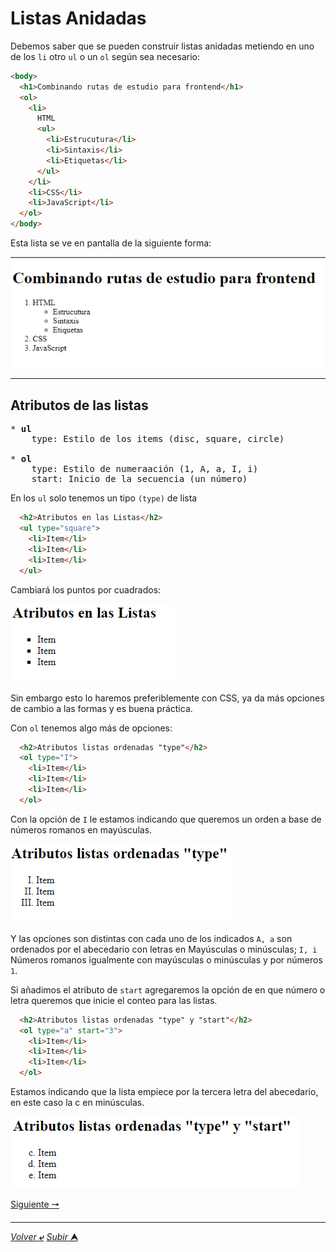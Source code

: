 # Listas Anidadas

Debemos saber que se pueden construir listas anidadas metiendo en uno de los `li` otro `ul` o un `ol` según sea necesario:

~~~html
<body>
  <h1>Combinando rutas de estudio para frontend</h1>
  <ol>
    <li>
      HTML
      <ul>
        <li>Estrucutura</li>
        <li>Sintaxis</li>
        <li>Etiquetas</li>
      </ul>
    </li>
    <li>CSS</li>
    <li>JavaScript</li>
  </ol>
</body>
~~~

Esta lista se ve en pantalla de la siguiente forma:

![Listas_anidadas](/media/Listas_Anidadas.png "Lista de ruta de estudio para frontend")

---

## Atributos de las listas

<pre>
* <b>ul</b> 
    type: Estilo de los items (disc, square, circle)
    
* <b>ol</b>
    type: Estilo de numeraación (1, A, a, I, i)
    start: Inicio de la secuencia (un número)
</pre>

En los `ul` solo tenemos un tipo ``(type)`` de lista

~~~html
  <h2>Atributos en las Listas</h2>
  <ul type="square">
    <li>Item</li>
    <li>Item</li>
    <li>Item</li>
  </ul>
~~~
Cambiará los puntos por cuadrados:

![square](/media/Listas_square.png "Lista desordenada con cuadrados en lugar de puntos")

Sin embargo esto lo haremos preferiblemente con CSS, ya da más opciones de cambio a las formas y es buena práctica.

Con `ol` tenemos algo más de opciones:

~~~html
  <h2>Atributos listas ordenadas "type"</h2>
  <ol type="I">
    <li>Item</li>
    <li>Item</li>
    <li>Item</li>
  </ol>
~~~

Con la opción de ``I`` le estamos indicando que queremos un orden a base de números romanos en mayúsculas.

![Numeros_romanos_mayúsculas](/media/Listas_romanos.png "Lista ordenada mediante números romanos")

Y las opciones son distintas con cada uno de los indicados ``A, a`` son ordenados por el abecedario con letras en Mayúsculas o minúsculas; ``I, i`` Números romanos igualmente con mayúsculas o minúsculas y por números ``1``.

Si añadimos el atributo de `start` agregaremos la opción de en que número o letra queremos que inicie el conteo para las listas.

~~~html
  <h2>Atributos listas ordenadas "type" y "start"</h2>
  <ol type="a" start="3">
    <li>Item</li>
    <li>Item</li>
    <li>Item</li>
  </ol>
~~~

Estamos indicando que la lista empiece por la tercera letra del abecedario, en este caso la c en minúsculas.

![Letras_ordenadas_c](/media/Listas_abecedario_desde_c.png "lista con letras ordenadas desde la c")


[Siguiente **&#129042;**](/markdown/017_Tablas.md "")

---
[*Volver* **&ldca;**](/markdown/README.md "Ir a Readme") [*Subir* **&#11165;**](# "Ir al título")

